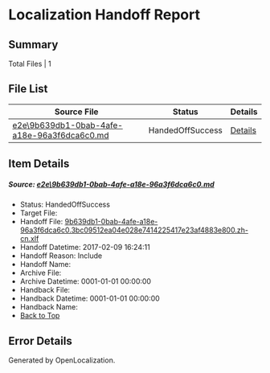 # <a name='report-top'></a> Localization Handoff Report

## Summary
 Total Files | 1

## File List
 Source File | Status | Details 
 ----------- | ------ | ------- 
 [e2e\9b639db1-0bab-4afe-a18e-96a3f6dca6c0.md](https://github.com/OpenLocalizationTestOrg/ol-test0/blob/01065594e0e1348dd93ef4d33f03dd45f27732e5/e2e/9b639db1-0bab-4afe-a18e-96a3f6dca6c0.md) | HandedOffSuccess | [Details](#72cd0c1000f69df0c6625682b70473c1d8ac68b81)

## Item Details
##### <a name='72cd0c1000f69df0c6625682b70473c1d8ac68b81'></a> Source: [e2e\9b639db1-0bab-4afe-a18e-96a3f6dca6c0.md](https://github.com/OpenLocalizationTestOrg/ol-test0/blob/01065594e0e1348dd93ef4d33f03dd45f27732e5/e2e/9b639db1-0bab-4afe-a18e-96a3f6dca6c0.md)
* Status: HandedOffSuccess
* Target File: 
* Handoff File: [9b639db1-0bab-4afe-a18e-96a3f6dca6c0.3bc09512ea04e028e7414225417e23af4883e800.zh-cn.xlf](https://github.com/OpenLocalizationTestOrg/ol-test0-handoff/blob/6eb3d6cb3ef8b6aed2184c651445eb4bed6418c5/ol-handoff/OpenLocalizationTestOrg/ol-test0-zhcn/shujia/ht/9b639db1-0bab-4afe-a18e-96a3f6dca6c0.3bc09512ea04e028e7414225417e23af4883e800.zh-cn.xlf)
* Handoff Datetime: 2017-02-09 16:24:11
* Handoff Reason: Include
* Handoff Name: 
* Archive File: 
* Archive Datetime: 0001-01-01 00:00:00
* Handback File: 
* Handback Datetime: 0001-01-01 00:00:00
* Handback Name: 
* [Back to Top](#report-top)


## Error Details

Generated by OpenLocalization.
